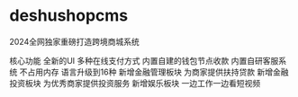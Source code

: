 # deshushopcms
2024全网独家重磅打造跨境商城系统

核心功能
全新的UI
多种在线支付方式
内置自建的钱包节点收款
内置自研客服系统 不占用内存
语言升级到16种
新增金融管理板块 为商家提供扶持贷款
新增金融投资板块 为优秀商家提供投资服务
新增娱乐板块 一边工作一边看短视频
